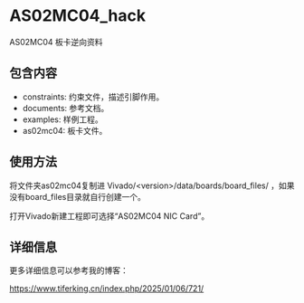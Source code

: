 # AS02MC04_hack

AS02MC04 板卡逆向资料

## 包含内容

 - constraints: 约束文件，描述引脚作用。
 - documents: 参考文档。
 - examples: 样例工程。
 - as02mc04: 板卡文件。

## 使用方法

将文件夹as02mc04复制进 Vivado/\<version\>/data/boards/board_files/ ，如果没有board_files目录就自行创建一个。

打开Vivado新建工程即可选择“AS02MC04 NIC Card”。

## 详细信息

更多详细信息可以参考我的博客：

https://www.tiferking.cn/index.php/2025/01/06/721/

